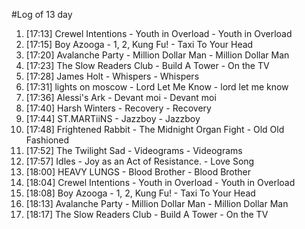 #Log of 13 day

1. [17:13] Crewel Intentions - Youth in Overload - Youth in Overload
1. [17:15] Boy Azooga - 1, 2, Kung Fu! - Taxi To Your Head
1. [17:20] Avalanche Party - Million Dollar Man - Million Dollar Man
1. [17:23] The Slow Readers Club - Build A Tower - On the TV
1. [17:28] James Holt - Whispers - Whispers
1. [17:31] lights on moscow - Lord Let Me Know - lord let me know
1. [17:36] Alessi's Ark - Devant moi - Devant moi
1. [17:40] Harsh Winters - Recovery - Recovery
1. [17:44] ST.MARTiiNS - Jazzboy - Jazzboy
1. [17:48] Frightened Rabbit - The Midnight Organ Fight - Old Old Fashioned
1. [17:52] The Twilight Sad - Videograms - Videograms
1. [17:57] Idles - Joy as an Act of Resistance. - Love Song
1. [18:00] HEAVY LUNGS - Blood Brother - Blood Brother
1. [18:04] Crewel Intentions - Youth in Overload - Youth in Overload
1. [18:08] Boy Azooga - 1, 2, Kung Fu! - Taxi To Your Head
1. [18:13] Avalanche Party - Million Dollar Man - Million Dollar Man
1. [18:17] The Slow Readers Club - Build A Tower - On the TV
